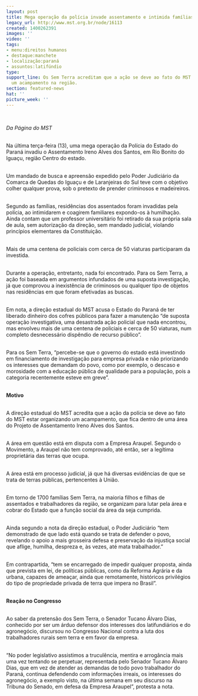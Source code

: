 ```yaml
---
layout: post
title: Mega operação da polícia invade assentamento e intimida famílias no Paraná
legacy_url: http://www.mst.org.br/node/16113
created: 1400262391
images: ''
video: ''
tags:
- menu:direitos humanos
- destaque:manchete
- localização:paraná
- assuntos:latifúndio
type: 
support_line: Os Sem Terra acreditam que a ação se deve ao fato do MST estar organizando
  um acampamento na região.
section: featured-news
hat: ''
picture_week: ''
---
```

<p>&nbsp;</p><p><em>Da Página do MST<br><br></em></p><p>Na última terça-feira (13), uma mega operação da Polícia do Estado do Paraná invadiu o Assentamento Ireno Alves dos Santos, em Rio Bonito do Iguaçu, região Centro do estado.<br>&nbsp;</p><p>Um mandado de busca e apreensão expedido pelo Poder Judiciário da Comarca de Quedas do Iguaçu e de Laranjeiras do Sul teve com o objetivo colher qualquer prova, sob o pretexto de prender criminosos e madeireiros.</p><p><br>Segundo as famílias, residências dos assentados foram invadidas pela polícia, ao intimidarem e coagirem familiares expondo-os à humilhação. Ainda contam que um professor universitário foi retirado da sua própria sala de aula, sem autorização da direção, sem mandado judicial, violando princípios elementares da Constituição.</p><p><br>Mais de uma centena de policiais com cerca de 50 viaturas participaram da investida.</p><p><br>Durante a operação, entretanto, nada foi encontrado. Para os Sem Terra, a ação foi baseada em argumentos infundados de uma suposta investigação, já que comprovou a inexistência de criminosos ou qualquer tipo de objetos nas residências em que foram efetivadas as buscas.</p><p><br>Em nota, a direção estadual do MST acusa o Estado do Paraná de ter liberado dinheiro dos cofres públicos para fazer a manutenção “de suposta operação investigativa, uma desastrada ação policial que nada encontrou, mas envolveu mais de uma centena de policiais e cerca de 50 viaturas, num completo desnecessário dispêndio de recurso público”.</p><p><br>Para os Sem Terra, “percebe-se que o governo do estado está investindo em financiamento de investigação para empresa privada e não priorizando os interesses que demandam do povo, como por exemplo, o descaso e morosidade com a educação pública de qualidade para a população, pois a categoria recentemente esteve em greve”.</p><p><object type="application/x-shockwave-flash" data="http://www.youtube.com/v/fuzeVn1XqhY" height="500" width="600"><param value="http://www.youtube.com/v/fuzeVn1XqhY" name="data"><param value="http://www.youtube.com/v/fuzeVn1XqhY" name="src"></object></p><p><br><strong>Motivo</strong></p><p><br>A direção estadual do MST acredita que a ação da polícia se deve ao fato do MST estar organizando um acampamento, que fica dentro de uma área do Projeto de Assentamento Ireno Alves dos Santos.</p><p><br>A área em questão está em disputa com a Empresa Araupel. Segundo o Movimento, a Araupel não tem comprovado, até então, ser a legítima proprietária das terras que ocupa.</p><p><br>A área está em processo judicial, já que há diversas evidências de que se trata de terras públicas, pertencentes à União.</p><p><br>Em torno de 1700 famílias Sem Terra, na maioria filhos e filhas de assentados e trabalhadores da região, se organizam para lutar pela área e cobrar do Estado que a função social da área da seja cumprida.&nbsp;</p><p><br>Ainda segundo a nota da direção estadual, o Poder Judiciário “tem demonstrado de que lado está quando se trata de defender o povo, revelando o apoio a mais grosseira defesa e preservação da injustiça social que aflige, humilha, despreza e, às vezes, até mata trabalhador.”&nbsp;</p><p><br>Em contrapartida, “tem se encarregado de impedir qualquer proposta, ainda que prevista em lei, de políticas públicas, como da Reforma Agrária e da urbana, capazes de ameaçar, ainda que remotamente, históricos privilégios do tipo de propriedade privada de terra que impera no Brasil”.</p><p><br><strong>Reação no Congresso</strong></p><p><br>Ao saber da pretensão dos Sem Terra, o Senador Tucano Álvaro Dias, conhecido por ser um árduo defensor dos interesses dos latifundiários e do agronegócio, discursou no Congresso Nacional contra a luta dos trabalhadores rurais sem terra e em favor da empresa.&nbsp;</p><p><br>“No poder legislativo assistimos a truculência, mentira e arrogância mais uma vez tentando se perpetuar, representada pelo Senador Tucano Álvaro Dias, que em vez de atender as demandas de todo povo trabalhador do Paraná, continua defendendo com informações irreais, os interesses do agronegócio, a exemplo visto, na última semana em seu discurso na Tribuna do Senado, em defesa da Empresa Araupel”, protesta a nota.</p><div><object type="application/x-shockwave-flash" data="http://www.youtube.com/v/eWqTda6PTM8" height="500" width="600"><param value="http://www.youtube.com/v/eWqTda6PTM8" name="data"><param value="http://www.youtube.com/v/eWqTda6PTM8" name="src"></object></div>
